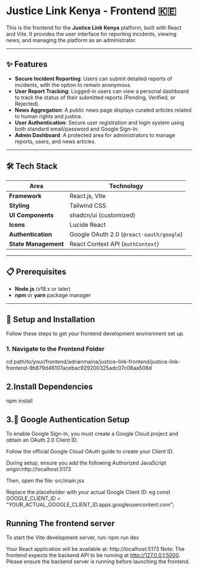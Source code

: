 # Justice Link Kenya - Frontend 🇰🇪

This is the frontend for the **Justice Link Kenya** platform, built with React and Vite. It provides the user interface for reporting incidents, viewing news, and managing the platform as an administrator.

---

## ✨ Features

- **Secure Incident Reporting**: Users can submit detailed reports of incidents, with the option to remain anonymous.
- **User Report Tracking**: Logged-in users can view a personal dashboard to track the status of their submitted reports (Pending, Verified, or Rejected).
- **News Aggregation**: A public news page displays curated articles related to human rights and justice.
- **User Authentication**: Secure user registration and login system using both standard email/password and Google Sign-In.
- **Admin Dashboard**: A protected area for administrators to manage reports, users, and news articles.

---

## 🛠️ Tech Stack

| Area               | Technology                             |
|--------------------|-----------------------------------------|
| **Framework**       | React.js, Vite                         |
| **Styling**         | Tailwind CSS                          |
| **UI Components**   | shadcn/ui (customized)                |
| **Icons**           | Lucide React                          |
| **Authentication**  | Google OAuth 2.0 (`@react-oauth/google`) |
| **State Management**| React Context API (`AuthContext`)     |

---

## 📋 Prerequisites

- **Node.js** (v18.x or later)  
- **npm** or **yarn** package manager

---

## 🚀 Setup and Installation

Follow these steps to get your frontend development environment set up.

### 1. Navigate to the Frontend Folder


cd path/to/your/frontend/adrianmaina/justice-link-frontend/justice-link-frontend-9b879d46107acebac929200325adc07c06aa508d

## 2.Install Dependencies
npm install

## 3.🔐 Google Authentication Setup
To enable Google Sign-In, you must create a Google Cloud project and obtain an OAuth 2.0 Client ID.

Follow the official Google Cloud OAuth guide to create your Client ID.

During setup, ensure you add the following Authorized JavaScript origin:http://localhost:5173

Then, open the file: src/main.jsx

Replace the placeholder with your actual Google Client ID: eg const GOOGLE_CLIENT_ID = "YOUR_ACTUAL_GOOGLE_CLIENT_ID.apps.googleusercontent.com";

## Running The frontend server

To start the Vite development server, run:
npm run dev

Your React application will be available at:
http://localhost:5173
Note: The frontend expects the backend API to be running at http://127.0.0.1:5000. Please ensure the backend server is running before launching the frontend.




